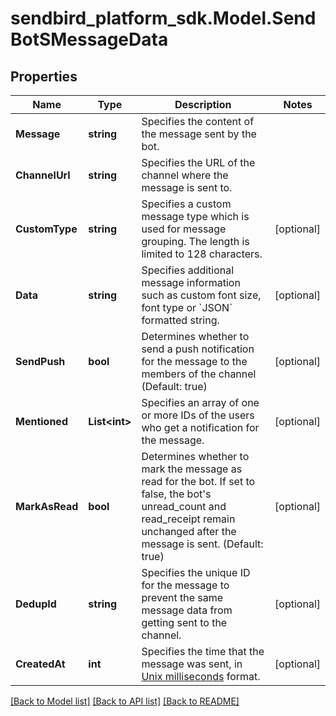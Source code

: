 
# sendbird_platform_sdk.Model.SendBotSMessageData

## Properties

Name | Type | Description | Notes
------------ | ------------- | ------------- | -------------
**Message** | **string** | Specifies the content of the message sent by the bot. | 
**ChannelUrl** | **string** | Specifies the URL of the channel where the message is sent to. | 
**CustomType** | **string** | Specifies a custom message type which is used for message grouping. The length is limited to 128 characters. | [optional] 
**Data** | **string** | Specifies additional message information such as custom font size, font type or &#x60;JSON&#x60; formatted string. | [optional] 
**SendPush** | **bool** | Determines whether to send a push notification for the message to the members of the channel (Default: true) | [optional] 
**Mentioned** | **List&lt;int&gt;** | Specifies an array of one or more IDs of the users who get a notification for the message. | [optional] 
**MarkAsRead** | **bool** | Determines whether to mark the message as read for the bot. If set to false, the bot&#39;s unread_count and read_receipt remain unchanged after the message is sent. (Default: true) | [optional] 
**DedupId** | **string** | Specifies the unique ID for the message to prevent the same message data from getting sent to the channel. | [optional] 
**CreatedAt** | **int** | Specifies the time that the message was sent, in [Unix milliseconds](/docs/chat/v3/platform-api/guides/miscellaneous#2-timestamps) format. | [optional] 

[[Back to Model list]](../README.md#documentation-for-models)
[[Back to API list]](../README.md#documentation-for-api-endpoints)
[[Back to README]](../README.md)

